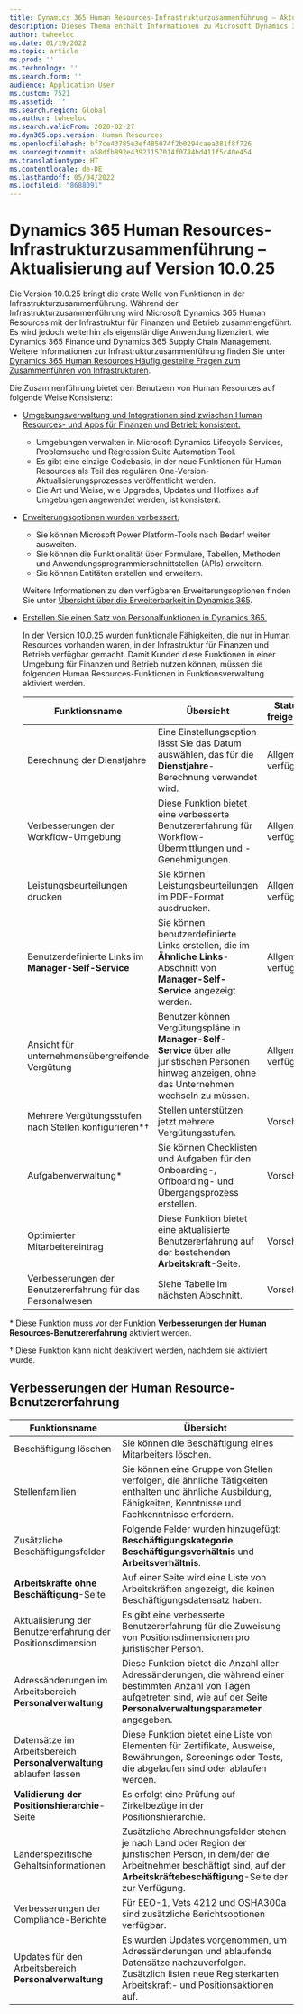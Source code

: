 ```yaml
---
title: Dynamics 365 Human Resources-Infrastrukturzusammenführung – Aktualisierung auf Version 10.0.25
description: Dieses Thema enthält Informationen zu Microsoft Dynamics 365 Human Resources-Version 10.0.25, das die erste Welle von Funktionen in der Infrastrukturzusammenführung bringt.
author: twheeloc
ms.date: 01/19/2022
ms.topic: article
ms.prod: ''
ms.technology: ''
ms.search.form: ''
audience: Application User
ms.custom: 7521
ms.assetid: ''
ms.search.region: Global
ms.author: twheeloc
ms.search.validFrom: 2020-02-27
ms.dyn365.ops.version: Human Resources
ms.openlocfilehash: bf7ce43785e3ef485074f2b0294caea381f8f726
ms.sourcegitcommit: a58dfb892e43921157014f0784bd411f5c40e454
ms.translationtype: HT
ms.contentlocale: de-DE
ms.lasthandoff: 05/04/2022
ms.locfileid: "8688091"
---
```

# <a name="dynamics-365-human-resources-infrastructure-merge---release-10025-update"></a>Dynamics 365 Human Resources-Infrastrukturzusammenführung – Aktualisierung auf Version 10.0.25

Die Version 10.0.25 bringt die erste Welle von Funktionen in der Infrastrukturzusammenführung. Während der Infrastrukturzusammenführung wird Microsoft Dynamics 365 Human Resources mit der Infrastruktur für Finanzen und Betrieb zusammengeführt. Es wird jedoch weiterhin als eigenständige Anwendung lizenziert, wie Dynamics 365 Finance und Dynamics 365 Supply Chain Management. Weitere Informationen zur Infrastrukturzusammenführung finden Sie unter [Dynamics 365 Human Resources Häufig gestellte Fragen zum Zusammenführen von Infrastrukturen](../human-resources/hr-infrastructure-merge-faq.md).

Die Zusammenführung bietet den Benutzern von Human Resources auf folgende Weise Konsistenz:

- [Umgebungsverwaltung und Integrationen sind zwischen Human Resources- und Apps für Finanzen und Betrieb konsistent.](/dynamics365-release-plan/2021wave2/human-resources/dynamics365-human-resources/consistent-environment-management-integrations-between-human-resources-finance-operations-apps)

    - Umgebungen verwalten in Microsoft Dynamics Lifecycle Services, Problemsuche und Regression Suite Automation Tool.
    - Es gibt eine einzige Codebasis, in der neue Funktionen für Human Resources als Teil des regulären One-Version-Aktualisierungsprozesses veröffentlicht werden.
    - Die Art und Weise, wie Upgrades, Updates und Hotfixes auf Umgebungen angewendet werden, ist konsistent.

- [Erweiterungsoptionen wurden verbessert.](/dynamics365-release-plan/2021wave2/human-resources/dynamics365-human-resources/improve-extensibility-options)

    - Sie können Microsoft Power Platform-Tools nach Bedarf weiter ausweiten.
    - Sie können die Funktionalität über Formulare, Tabellen, Methoden und Anwendungsprogrammierschnittstellen (APIs) erweitern.
    - Sie können Entitäten erstellen und erweitern.

    Weitere Informationen zu den verfügbaren Erweiterungsoptionen finden Sie unter [Übersicht über die Erweiterbarkeit in Dynamics 365](../fin-ops-core/dev-itpro/extensibility/extensibility-home-page.md).

- [Erstellen Sie einen Satz von Personalfunktionen in Dynamics 365.](/dynamics365-release-plan/2021wave2/human-resources/dynamics365-human-resources/create-one-set-human-resources-capabilities-within-dynamics-365)

    In der Version 10.0.25 wurden funktionale Fähigkeiten, die nur in Human Resources vorhanden waren, in der Infrastruktur für Finanzen und Betrieb verfügbar gemacht. Damit Kunden diese Funktionen in einer Umgebung für Finanzen und Betrieb nutzen können, müssen die folgenden Human Resources-Funktionen in Funktionsverwaltung aktiviert werden.

    | Funktionsname | Übersicht | Status freigeben | 
    |--------------|----------|----------------| 
    | Berechnung der Dienstjahre | Eine Einstellungsoption lässt Sie das Datum auswählen, das für die **Dienstjahre**-Berechnung verwendet wird. | Allgemein verfügbar | 
    | Verbesserungen der Workflow-Umgebung | Diese Funktion bietet eine verbesserte Benutzererfahrung für Workflow-Übermittlungen und -Genehmigungen. | Allgemein verfügbar | 
    | Leistungsbeurteilungen drucken | Sie können Leistungsbeurteilungen im PDF-Format ausdrucken. | Allgemein verfügbar | 
    | Benutzerdefinierte Links im **Manager-Self-Service** | Sie können benutzerdefinierte Links erstellen, die im **Ähnliche Links**-Abschnitt von **Manager-Self-Service** angezeigt werden. | Allgemein verfügbar | 
    | Ansicht für unternehmensübergreifende Vergütung | Benutzer können Vergütungspläne in **Manager-Self-Service** über alle juristischen Personen hinweg anzeigen, ohne das Unternehmen wechseln zu müssen. | Allgemein verfügbar | 
    | Mehrere Vergütungsstufen nach Stellen konfigurieren\*&dagger; | Stellen unterstützen jetzt mehrere Vergütungsstufen. | Vorschau | 
    | Aufgabenverwaltung\* | Sie können Checklisten und Aufgaben für den Onboarding-, Offboarding- und Übergangsprozess erstellen. | Vorschau | 
    | Optimierter Mitarbeitereintrag | Diese Funktion bietet eine aktualisierte Benutzererfahrung auf der bestehenden **Arbeitskraft**-Seite. | Vorschau | 
    | Verbesserungen der Benutzererfahrung für das Personalwesen | Siehe Tabelle im nächsten Abschnitt.  | Vorschau | 

\* Diese Funktion muss vor der Funktion **Verbesserungen der Human Resources-Benutzererfahrung** aktiviert werden.

&dagger; Diese Funktion kann nicht deaktiviert werden, nachdem sie aktiviert wurde.

## <a name="human-resource-user-experience-enhancements"></a>Verbesserungen der Human Resource-Benutzererfahrung

| Funktionsname | Übersicht | 
|--------------|----------| 
| Beschäftigung löschen | Sie können die Beschäftigung eines Mitarbeiters löschen. | 
| Stellenfamilien | Sie können eine Gruppe von Stellen verfolgen, die ähnliche Tätigkeiten enthalten und ähnliche Ausbildung, Fähigkeiten, Kenntnisse und Fachkenntnisse erfordern. | 
| Zusätzliche Beschäftigungsfelder | Folgende Felder wurden hinzugefügt: **Beschäftigungskategorie**, **Beschäftigungsverhältnis** und **Arbeitsverhältnis**. | 
| **Arbeitskräfte ohne Beschäftigung**-Seite | Auf einer Seite wird eine Liste von Arbeitskräften angezeigt, die keinen Beschäftigungsdatensatz haben. | 
| Aktualisierung der Benutzererfahrung der Positionsdimension | Es gibt eine verbesserte Benutzererfahrung für die Zuweisung von Positionsdimensionen pro juristischer Person. | 
| Adressänderungen im Arbeitsbereich **Personalverwaltung** | Diese Funktion bietet die Anzahl aller Adressänderungen, die während einer bestimmten Anzahl von Tagen aufgetreten sind, wie auf der Seite **Personalverwaltungsparameter** angegeben. | 
| Datensätze im Arbeitsbereich **Personalverwaltung** ablaufen lassen | Diese Funktion bietet eine Liste von Elementen für Zertifikate, Ausweise, Bewährungen, Screenings oder Tests, die abgelaufen sind oder ablaufen werden. | 
| **Validierung der Positionshierarchie**-Seite | Es erfolgt eine Prüfung auf Zirkelbezüge in der Positionshierarchie. | 
| Länderspezifische Gehaltsinformationen | Zusätzliche Abrechnungsfelder stehen je nach Land oder Region der juristischen Person, in dem/der die Arbeitnehmer beschäftigt sind, auf der **Arbeitskräftebeschäftigung**-Seite der zur Verfügung. | 
| Verbesserungen der Compliance-Berichte | Für EEO-1, Vets 4212 und OSHA300a sind zusätzliche Berichtsoptionen verfügbar. | 
| Updates für den Arbeitsbereich **Personalverwaltung** | Es wurden Updates vorgenommen, um Adressänderungen und ablaufende Datensätze nachzuverfolgen. Zusätzlich listen neue Registerkarten Arbeitskraft- und Positionsaktionen auf. | 
